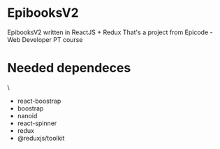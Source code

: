 # EpibooksV2

EpibooksV2 written in ReactJS + Redux
That's a project from Epicode - Web Developer PT course

# Needed dependeces

\
- react-boostrap
- boostrap
- nanoid
- react-spinner
- redux 
- @reduxjs/toolkit


